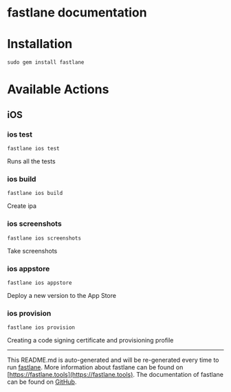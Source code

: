 fastlane documentation
================
# Installation
```
sudo gem install fastlane
```
# Available Actions
## iOS
### ios test
```
fastlane ios test
```
Runs all the tests
### ios build
```
fastlane ios build
```
Create ipa
### ios screenshots
```
fastlane ios screenshots
```
Take screenshots
### ios appstore
```
fastlane ios appstore
```
Deploy a new version to the App Store
### ios provision
```
fastlane ios provision
```
Creating a code signing certificate and provisioning profile

----

This README.md is auto-generated and will be re-generated every time to run [fastlane](https://fastlane.tools).
More information about fastlane can be found on [https://fastlane.tools](https://fastlane.tools).
The documentation of fastlane can be found on [GitHub](https://github.com/fastlane/fastlane/tree/master/fastlane).